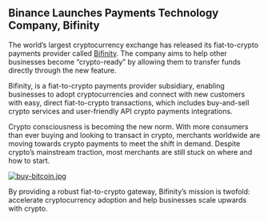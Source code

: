 ## Binance Launches Payments Technology Company, Bifinity

The world’s largest cryptocurrency exchange has released its fiat-to-crypto payments provider called [Bifinity](https://www.bifinity.com/). The company aims to help other businesses become “crypto-ready” by allowing them to transfer funds directly through the new feature.

Bifinity, is a fiat-to-crypto payments provider subsidiary, enabling businesses to adopt cryptocurrencies and connect with new customers with easy, direct fiat-to-crypto transactions, which includes buy-and-sell crypto services and user-friendly API crypto payments integrations.

Crypto consciousness is becoming the new norm. With more consumers than ever buying and looking to transact in crypto, merchants worldwide are moving towards crypto payments to meet the shift in demand. Despite crypto’s mainstream traction, most merchants are still stuck on where and how to start.

[![buy-bitcoin.jpg](https://cdn.hashnode.com/res/hashnode/image/upload/v1646758423083/YGLkUauAg.jpg)](https://accounts.binance.com/es-LA/register?ref=396138808)

By providing a robust fiat-to-crypto gateway, Bifinity’s mission is twofold: accelerate cryptocurrency adoption and help businesses scale upwards with crypto.